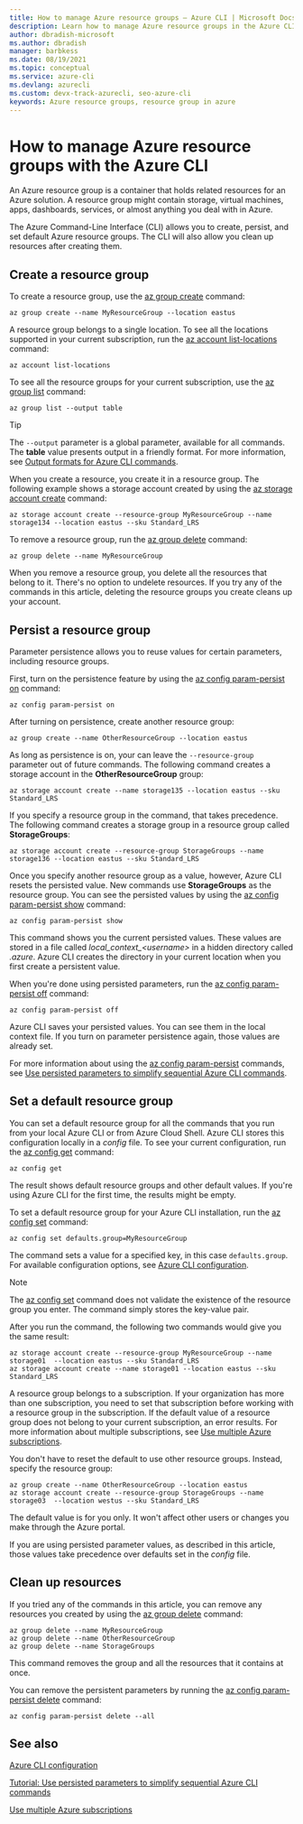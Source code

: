 ```yaml
---
title: How to manage Azure resource groups – Azure CLI | Microsoft Docs
description: Learn how to manage Azure resource groups in the Azure CLI, a cross-platform tool to connect to Azure and execute administrative commands on Azure resources.
author: dbradish-microsoft
ms.author: dbradish
manager: barbkess
ms.date: 08/19/2021
ms.topic: conceptual
ms.service: azure-cli
ms.devlang: azurecli
ms.custom: devx-track-azurecli, seo-azure-cli
keywords: Azure resource groups, resource group in azure
---
```


# How to manage Azure resource groups with the Azure CLI

An Azure resource group is a container that holds related resources for an Azure solution. A resource group might contain storage, virtual machines, apps, dashboards, services, or almost anything you deal with in Azure.

The Azure Command-Line Interface (CLI) allows you to create, persist, and set default Azure resource groups. The CLI will also allow you clean up resources after creating them. 

## Create a resource group

To create a resource group, use the [az group create](/cli/azure/group#az_group_create) command:

```azurecli
az group create --name MyResourceGroup --location eastus
```

A resource group belongs to a single location. To see all the locations supported in your current subscription, run the [az account list-locations](/cli/azure/account#az_account_list_locations) command:

```azurecli
az account list-locations
```

To see all the resource groups for your current subscription, use the [az group list](/cli/azure/group#az_group_list) command:

```azurecli
az group list --output table
```

> [!TIP]
> The `--output` parameter is a global parameter, available for all commands. The **table** value presents output in a friendly format. For more information, see [Output formats for Azure CLI commands](/cli/azure/format-output-azure-cli).

When you create a resource, you create it in a resource group. The following example shows a storage account created by using the [az storage account create](/cli/azure/storage/account#az_storage_account_create) command:

```azurecli
az storage account create --resource-group MyResourceGroup --name storage134 --location eastus --sku Standard_LRS
```

To remove a resource group, run the [az group delete](/cli/azure/group#az_group_delete) command:

```azurecli
az group delete --name MyResourceGroup
```

When you remove a resource group, you delete all the resources that belong to it. There's no option to undelete resources. If you try any of the commands in this article, deleting the resource groups you create cleans up your account.

## Persist a resource group

Parameter persistence allows you to reuse values for certain parameters, including resource groups.

First, turn on the persistence feature by using the [az config param-persist on](/cli/azure/config/param-persist#az_config_param_persist_on) command:

```azurecli
az config param-persist on
```

After turning on persistence, create another resource group:

 ```azurecli
az group create --name OtherResourceGroup --location eastus
```

As long as persistence is on, your can leave the `--resource-group` parameter out of future commands. The following command creates a storage account in the **OtherResourceGroup** group:

```azurecli
az storage account create --name storage135 --location eastus --sku Standard_LRS
```

If you specify a resource group in the command, that takes precedence. The following command creates a storage group in a resource group called **StorageGroups**:

```azurecli
az storage account create --resource-group StorageGroups --name storage136 --location eastus --sku Standard_LRS
```

Once you specify another resource group as a value, however, Azure CLI resets the persisted value. New commands use **StorageGroups** as the resource group. You can see the persisted values by using the [az config param-persist show](/cli/azure/config/param-persist#az_config_param_persist_show) command:

```azurecli
az config param-persist show
```

This command shows you the current persisted values. These values are stored in a file called *local_context_\<username>* in a hidden directory called *.azure*. Azure CLI creates the directory in your current location when you first create a persistent value.

When you're done using persisted parameters, run the [az config param-persist off](/cli/azure/config/param-persist#az_config_param_persist_off) command:

```azurecli
az config param-persist off
```

Azure CLI saves your persisted values. You can see them in the local context file. If you turn on parameter persistence again, those values are already set.

For more information about using the [az config param-persist](/cli/azure/config/param-persist) commands, see [Use persisted parameters to simplify sequential Azure CLI commands](/cli/azure/param-persist-tutorial).

## Set a default resource group

You can set a default resource group for all the commands that you run from your local Azure CLI or from Azure Cloud Shell. Azure CLI stores this configuration locally in a *config* file. To see your current configuration, run the [az config get](/cli/azure/config#az_config_get) command:

```azurecli
az config get
```

The result shows default resource groups and other default values. If you're using Azure CLI for the first time, the results might be empty.

To set a default resource group for your Azure CLI installation, run the [az config set](/cli/azure/config#az_config_set) command:

```azurecli
az config set defaults.group=MyResourceGroup
```

The command sets a value for a specified key, in this case `defaults.group`. For available configuration options, see [Azure CLI configuration](/cli/azure/azure-cli-configuration).

> [!NOTE]
> The [az config set](/cli/azure/config#az_config_set) command does not validate the existence of the resource group you enter. The command simply stores the key-value pair.

After you run the command, the following two commands would give you the same result:

```azurecli
az storage account create --resource-group MyResourceGroup --name storage01  --location eastus --sku Standard_LRS
az storage account create --name storage01 --location eastus --sku Standard_LRS
```

A resource group belongs to a subscription. If your organization has more than one subscription, you need to set that subscription before working with a resource group in the subscription. If the default value of a resource group does not belong to your current subscription, an error results. For more information about multiple subscriptions, see [Use multiple Azure subscriptions](manage-azure-subscriptions-azure-cli.md).

You don't have to reset the default to use other resource groups. Instead, specify the resource group:

```azurecli
az group create --name OtherResourceGroup --location eastus
az storage account create --resource-group StorageGroups --name storage03  --location westus --sku Standard_LRS
```

The default value is for you only. It won't affect other users or changes you make through the Azure portal.

If you are using persisted parameter values, as described in this article, those values take precedence over defaults set in the *config* file.

## Clean up resources

If you tried any of the commands in this article, you can remove any resources you created by using the [az group delete](/cli/azure/group#az_group_delete) command:

```azurecli
az group delete --name MyResourceGroup
az group delete --name OtherResourceGroup
az group delete --name StorageGroups
```

This command removes the group and all the resources that it contains at once.

You can remove the persistent parameters by running the [az config param-persist delete](/cli/azure/config/param-persist#az_config_param_persist_delete) command:

```azurecli
az config param-persist delete --all
```

## See also

[Azure CLI configuration](/cli/azure/azure-cli-configuration)

[Tutorial: Use persisted parameters to simplify sequential Azure CLI commands](/cli/azure/param-persist-tutorial)

[Use multiple Azure subscriptions](manage-azure-subscriptions-azure-cli.md)
